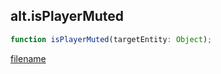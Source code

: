 ## alt.isPlayerMuted

```js
function isPlayerMuted(targetEntity: Object);
```

[filename](method_isPlayerMuted_m.md ':include')